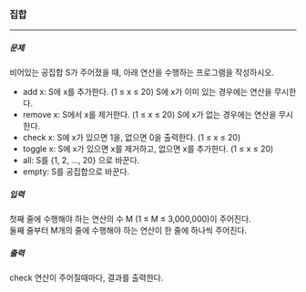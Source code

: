  ### 집합

***

##### 문제

비어있는 공집합 S가 주어졌을 때, 아래 연산을 수행하는 프로그램을 작성하시오.            

- add x: S에 x를 추가한다. (1 ≤ x ≤ 20) S에 x가 이미 있는 경우에는 연산을 무시한다.
- remove x: S에서 x를 제거한다. (1 ≤ x ≤ 20) S에 x가 없는 경우에는 연산을 무시한다.
- check x: S에 x가 있으면 1을, 없으면 0을 출력한다. (1 ≤ x ≤ 20)
- toggle x: S에 x가 있으면 x를 제거하고, 없으면 x를 추가한다. (1 ≤ x ≤ 20)
- all: S를 {1, 2, ..., 20} 으로 바꾼다.
- empty: S를 공집합으로 바꾼다. 

##### 입력

첫째 줄에 수행해야 하는 연산의 수 M (1 ≤ M ≤ 3,000,000)이 주어진다.            
둘째 줄부터 M개의 줄에 수행해야 하는 연산이 한 줄에 하나씩 주어진다.                

##### 출력

check 연산이 주어질때마다, 결과를 출력한다.         